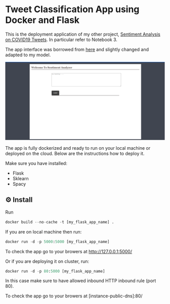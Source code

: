 # Tweet Classification App using Docker and Flask

This is the deployment application of my other project, [Sentiment Analysis on COVID19 Tweets](https://github.com/almarengo/COVID_Tweet_Analysis). In particular refer to Notebook 3. 

The app interface was borrowed from [here](https://github.com/Prajwal10031999/Sentiment-Analysis-ML-Flask-App) and slightly changed and adapted to my model.


<img src="images/flask-app.png" alt="drawing" width="800"/>

The app is fully dockerized and ready to run on your local machine or deployed on the cloud. Below are the instructions how to deploy it.

Make sure you have installed:

- Flask
- Sklearn
- Spacy

## ⚙️ Install

Run

``` python
docker build --no-cache -t [my_flask_app_name] .
```

If you are on local machine then run:

``` python
docker run -d -p 5000:5000 [my_flask_app_name]
```

To check the app go to your browers at http://127.0.0.1:5000/

Or if you are deploying it on cluster, run:

``` python
docker run -d -p 80:5000 [my_flask_app_name]
```

In this  case make sure to have allowed inbound HTTP inbound rule (port 80).

To check the app go to your browers at [instance-public-dns]:80/